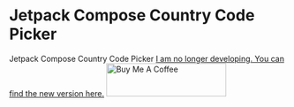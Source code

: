 # Jetpack Compose Country Code Picker

Jetpack Compose Country Code Picker
<a href="https://github.com/jump-sdk/jetpack_compose_country_code_picker_emoji">I am no longer developing. You can find the new version here.</a>
<a href="https://www.buymeacoffee.com/togitech" target="_blank"><img src="https://cdn.buymeacoffee.com/buttons/v2/default-yellow.png" alt="Buy Me A Coffee" style="height: 60px !important;width: 217px !important;" ></a>



